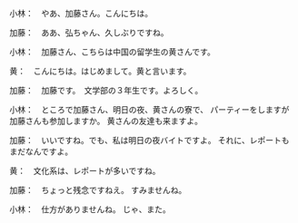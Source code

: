 小林：　やあ、加藤さん。こんにちは。

加藤：　ああ、弘ちゃん、久しぶりですね。

小林：　加藤さん、こちらは中国の留学生の黄さんです。

黄：　こんにちは。はじめまして。黄と言います。

加藤：　加藤です。　文学部の３年生です。よろしく。

小林：　ところで加藤さん、明日の夜、黄さんの寮で、
パーティーをしますが加藤さんも参加しますか。
黄さんの友達も来ますよ。

加藤：　いいですね。でも、私は明日の夜バイトですよ。
それに、レポートもまだなんですよ。

黄：　文化系は、レポートが多いですね。

加藤：　ちょっと残念ですねえ。
すみませんね。

小林：　仕方がありませんね。
じゃ、また。
